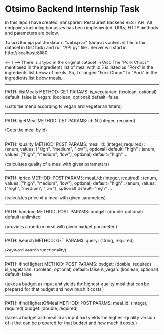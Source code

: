 # Otsimo Backend Internship Task

In this repo I have created Transparent Restaurant Backend REST API. All endpoints including bonusses has been implemented. URLs, HTTP methods and
parameters are below.

To test the api put the data in "data.json" (default content of file is the dataset in Gist task) and run  "API.py" file . Server will start in http://localhost:8080

<-- ! --> There is a typo in the original dataset in Gist. The "Pork Chops" mentioned in the ingredients list of meal with id 5 is listed as "Pork" in the ingredients list below of meals. So, I changed "Pork Chops" to "Pork" in the ingredients list below meals.

***********************************************************
PATH: /listMeals
METHOD: GET
PARAMS:
  is_vegetarian: (boolean, optional) default=false
  is_vegan: (boolean, optional) default=false
 
(Lists the menu according to vegan and vegetarian filters)
***********************************************************
PATH: /getMeal
METHOD: GET
PARAMS:
    id: N (integer, required)

(Gets the meal by id) 
***********************************************************
PATH: /quality
METHOD: POST
PARAMS:
  meal_id: (integer, required)
  <ingredient-1>: (enum, values: ["high", "medium", "low"], optional) default="high"
  <ingredient-2>: (enum, values: ["high", "medium", "low"], optional) default="high"
  ...

(calculates quality of a meal with given parameters)

***********************************************************
PATH: /price
METHOD: POST
PARAMS:
  meal_id: (integer, required)
  <ingredient-1>: (enum, values: ["high", "medium", "low"], optional) default="high"
  <ingredient-2>: (enum, values: ["high", "medium", "low"], optional) default="high"
  ...

(calculates price of a meal with given parameters)

***********************************************************
PATH: /random
METHOD: POST
PARAMS:
  budget: (double, optional) default=unlimited
  
(provides a random meal with given budget parameter.)

***********************************************************
PATH: /search
METHOD: GET
PARAMS:
  query: (string, required)
  
 (keyword search functionality)

***********************************************************
PATH: /findHighest
METHOD: POST
PARAMS:
  budget: (double, required)
  is_vegetarian: (boolean, optional) default=false
  is_vegan: (boolean, optional) default=false

(takes a budget as input and yields the highest-quality meal that can be
prepared for that budget and how much it costs.)

***********************************************************
PATH: /findHighestOfMeal
METHOD: POST
PARAMS:
  meal_id: (integer, required)
  budget: (double, required)

(takes a budget and meal id as input and yields the highest-quality version
of it that can be prepared for that budget and how much it costs.)


***********************************************************






